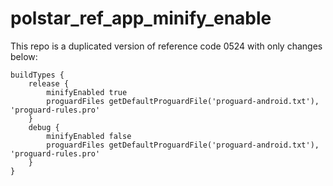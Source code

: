# polstar_ref_app_minify_enable

This repo is a duplicated version of reference code 0524 with only changes below:

```
buildTypes {
    release {
        minifyEnabled true
        proguardFiles getDefaultProguardFile('proguard-android.txt'), 'proguard-rules.pro'
    }
    debug {
        minifyEnabled false
        proguardFiles getDefaultProguardFile('proguard-android.txt'), 'proguard-rules.pro'
    }
}
```
